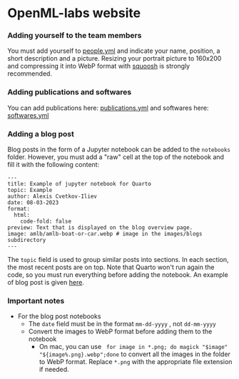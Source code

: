 # OpenML-labs website

### Adding yourself to the team members

You must add yourself to [people.yml](https://github.com/openml-labs/website/blob/main/people/people.yml) and indicate your name, position, a short description and a picture.
Resizing your portrait picture to 160x200 and compressing it into WebP format with [squoosh](https://squoosh.app/) is strongly recommended.

### Adding publications and softwares

You can add publications here: [publications.yml](https://github.com/openml-labs/website/blob/main/research/publications.yml) and softwares here:
[softwares.yml](https://github.com/openml-labs/website/blob/main/software/software.yml)

### Adding a blog post

Blog posts in the form of a Jupyter notebook can be added to the `notebooks` folder. However, you must add a "raw" cell at the top of the notebook and fill it with the following content:

```
---
title: Example of jupyter notebook for Quarto
topic: Example
author: Alexis Cvetkov-Iliev
date: 08-03-2023
format:
  html:
    code-fold: false
preview: Text that is displayed on the blog overview page.
image: amlb/amlb-boat-or-car.webp # image in the images/blogs subdirectory
---
```

The `topic` field is used to group similar posts into sections. In each section, the most recent posts are on top. Note that Quarto won't run again the code, so you must run everything before adding the notebook. An example of blog post is given [here](https://github.com/openml-labs/website/blob/main/notebooks/example.ipynb).


### Important notes
- For the blog post notebooks
  - The `date` field must be in the format `mm-dd-yyyy` , not `dd-mm-yyyy`
  - Convert the images to WebP format before adding them to the notebook
    - On mac, you can use ` for image in *.png; do magick "$image" "${image%.png}.webp";done` to convert all the images in the folder to WebP format. Replace `*.png` with the appropriate file extension if needed.
